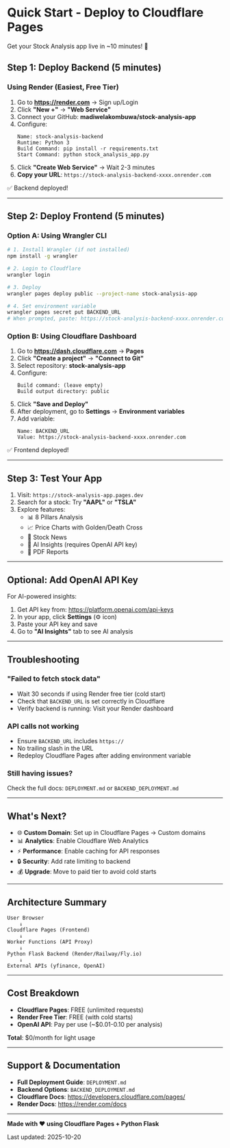 # Quick Start - Deploy to Cloudflare Pages

Get your Stock Analysis app live in ~10 minutes! 🚀

## Step 1: Deploy Backend (5 minutes)

### Using Render (Easiest, Free Tier)

1. Go to **https://render.com** → Sign up/Login
2. Click **"New +"** → **"Web Service"**
3. Connect your GitHub: **madiwelakombuwa/stock-analysis-app**
4. Configure:
   ```
   Name: stock-analysis-backend
   Runtime: Python 3
   Build Command: pip install -r requirements.txt
   Start Command: python stock_analysis_app.py
   ```
5. Click **"Create Web Service"** → Wait 2-3 minutes
6. **Copy your URL**: `https://stock-analysis-backend-xxxx.onrender.com`

✅ Backend deployed!

---

## Step 2: Deploy Frontend (5 minutes)

### Option A: Using Wrangler CLI

```bash
# 1. Install Wrangler (if not installed)
npm install -g wrangler

# 2. Login to Cloudflare
wrangler login

# 3. Deploy
wrangler pages deploy public --project-name stock-analysis-app

# 4. Set environment variable
wrangler pages secret put BACKEND_URL
# When prompted, paste: https://stock-analysis-backend-xxxx.onrender.com
```

### Option B: Using Cloudflare Dashboard

1. Go to **https://dash.cloudflare.com** → **Pages**
2. Click **"Create a project"** → **"Connect to Git"**
3. Select repository: **stock-analysis-app**
4. Configure:
   ```
   Build command: (leave empty)
   Build output directory: public
   ```
5. Click **"Save and Deploy"**
6. After deployment, go to **Settings** → **Environment variables**
7. Add variable:
   ```
   Name: BACKEND_URL
   Value: https://stock-analysis-backend-xxxx.onrender.com
   ```

✅ Frontend deployed!

---

## Step 3: Test Your App

1. Visit: `https://stock-analysis-app.pages.dev`
2. Search for a stock: Try **"AAPL"** or **"TSLA"**
3. Explore features:
   - 📊 8 Pillars Analysis
   - 📈 Price Charts with Golden/Death Cross
   - 📰 Stock News
   - 🤖 AI Insights (requires OpenAI API key)
   - 📄 PDF Reports

---

## Optional: Add OpenAI API Key

For AI-powered insights:

1. Get API key from: https://platform.openai.com/api-keys
2. In your app, click **Settings** (⚙️ icon)
3. Paste your API key and save
4. Go to **"AI Insights"** tab to see AI analysis

---

## Troubleshooting

### "Failed to fetch stock data"
- Wait 30 seconds if using Render free tier (cold start)
- Check that `BACKEND_URL` is set correctly in Cloudflare
- Verify backend is running: Visit your Render dashboard

### API calls not working
- Ensure `BACKEND_URL` includes `https://`
- No trailing slash in the URL
- Redeploy Cloudflare Pages after adding environment variable

### Still having issues?
Check the full docs: `DEPLOYMENT.md` or `BACKEND_DEPLOYMENT.md`

---

## What's Next?

- 🌐 **Custom Domain**: Set up in Cloudflare Pages → Custom domains
- 📊 **Analytics**: Enable Cloudflare Web Analytics
- ⚡ **Performance**: Enable caching for API responses
- 🔒 **Security**: Add rate limiting to backend
- 💰 **Upgrade**: Move to paid tier to avoid cold starts

---

## Architecture Summary

```
User Browser
    ↓
Cloudflare Pages (Frontend)
    ↓
Worker Functions (API Proxy)
    ↓
Python Flask Backend (Render/Railway/Fly.io)
    ↓
External APIs (yfinance, OpenAI)
```

---

## Cost Breakdown

- **Cloudflare Pages**: FREE (unlimited requests)
- **Render Free Tier**: FREE (with cold starts)
- **OpenAI API**: Pay per use (~$0.01-0.10 per analysis)

**Total**: $0/month for light usage

---

## Support & Documentation

- **Full Deployment Guide**: `DEPLOYMENT.md`
- **Backend Options**: `BACKEND_DEPLOYMENT.md`
- **Cloudflare Docs**: https://developers.cloudflare.com/pages/
- **Render Docs**: https://render.com/docs

---

**Made with ❤️ using Cloudflare Pages + Python Flask**

Last updated: 2025-10-20
